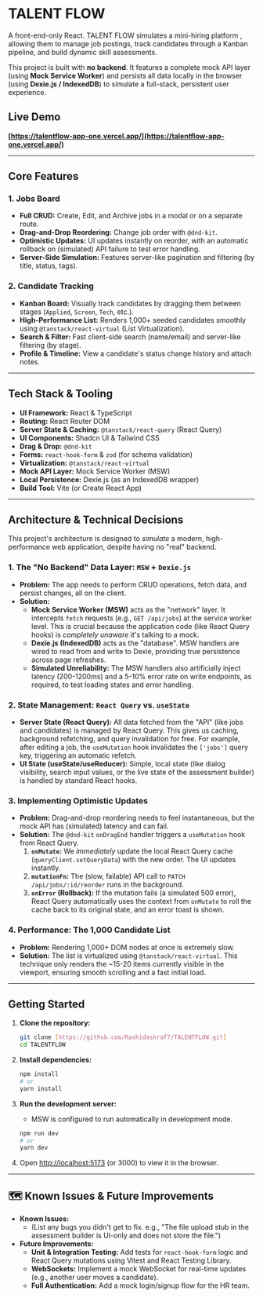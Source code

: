 # TALENT FLOW 

A front-end-only React. TALENT FLOW simulates a mini-hiring platform , allowing them to manage job postings, track candidates through a Kanban pipeline, and build dynamic skill assessments.

This project is built with **no backend**. It features a complete mock API layer (using **Mock Service Worker**) and persists all data locally in the browser (using **Dexie.js / IndexedDB**) to simulate a full-stack, persistent user experience.

## Live Demo

**[https://talentflow-app-one.vercel.app/](https://talentflow-app-one.vercel.app/)**

---

## Core Features

### 1. Jobs Board
* **Full CRUD:** Create, Edit, and Archive jobs in a modal or on a separate route.
* **Drag-and-Drop Reordering:** Change job order with `@dnd-kit`.
* **Optimistic Updates:** UI updates instantly on reorder, with an automatic rollback on (simulated) API failure to test error handling.
* **Server-Side Simulation:** Features server-like pagination and filtering (by title, status, tags).

### 2. Candidate Tracking
* **Kanban Board:** Visually track candidates by dragging them between stages (`Applied`, `Screen`, `Tech`, etc.).
* **High-Performance List:** Renders 1,000+ seeded candidates smoothly using `@tanstack/react-virtual` (List Virtualization).
* **Search & Filter:** Fast client-side search (name/email) and server-like filtering (by stage).
* **Profile & Timeline:** View a candidate's status change history and attach notes.



---

##  Tech Stack & Tooling

* **UI Framework:** React & TypeScript
* **Routing:** React Router DOM
* **Server State & Caching:** `@tanstack/react-query` (React Query)
* **UI Components:** Shadcn UI & Tailwind CSS
* **Drag & Drop:** `@dnd-kit`
* **Forms:** `react-hook-form` & `zod` (for schema validation)
* **Virtualization:** `@tanstack/react-virtual`
* **Mock API Layer:** Mock Service Worker (MSW)
* **Local Persistence:** Dexie.js (as an IndexedDB wrapper)
* **Build Tool:** Vite (or Create React App)

---

##  Architecture & Technical Decisions

This project's architecture is designed to *simulate* a modern, high-performance web application, despite having no "real" backend.

### 1. The "No Backend" Data Layer: `MSW` + `Dexie.js`
* **Problem:** The app needs to perform CRUD operations, fetch data, and persist changes, all on the client.
* **Solution:**
    * **Mock Service Worker (MSW)** acts as the "network" layer. It intercepts `fetch` requests (e.g., `GET /api/jobs`) at the service worker level. This is crucial because the application code (like React Query hooks) is *completely unaware* it's talking to a mock.
    * **Dexie.js (IndexedDB)** acts as the "database". MSW handlers are wired to read from and write to Dexie, providing true persistence across page refreshes.
    * **Simulated Unreliability:** The MSW handlers also artificially inject latency (200-1200ms) and a 5-10% error rate on write endpoints, as required, to test loading states and error handling.

### 2. State Management: `React Query` vs. `useState`
* **Server State (React Query):** All data fetched from the "API" (like jobs and candidates) is managed by React Query. This gives us caching, background refetching, and query invalidation for free. For example, after editing a job, the `useMutation` hook invalidates the `['jobs']` query key, triggering an automatic refetch.
* **UI State (useState/useReducer):** Simple, local state (like dialog visibility, search input values, or the live state of the assessment builder) is handled by standard React hooks.

### 3. Implementing Optimistic Updates
* **Problem:** Drag-and-drop reordering needs to feel instantaneous, but the mock API has (simulated) latency and can fail.
* **Solution:** The `@dnd-kit` `onDragEnd` handler triggers a `useMutation` hook from React Query.
    1.  **`onMutate`:** We *immediately* update the local React Query cache (`queryClient.setQueryData`) with the new order. The UI updates instantly.
    2.  **`mutationFn`:** The (slow, failable) API call to `PATCH /api/jobs/:id/reorder` runs in the background.
    3.  **`onError` (Rollback):** If the mutation fails (a simulated 500 error), React Query automatically uses the context from `onMutate` to roll the cache back to its original state, and an error toast is shown.

### 4. Performance: The 1,000 Candidate List
* **Problem:** Rendering 1,000+ DOM nodes at once is extremely slow.
* **Solution:** The list is virtualized using `@tanstack/react-virtual`. This technique only renders the ~15-20 items currently visible in the viewport, ensuring smooth scrolling and a fast initial load.

---

## Getting Started

1.  **Clone the repository:**
    ```bash
    git clone [https://github.com/Rashidashraf7/TALENTFLOW.git]
    cd TALENTFLOW
    ```

2.  **Install dependencies:**
    ```bash
    npm install
    # or
    yarn install
    ```

3.  **Run the development server:**
    * MSW is configured to run automatically in development mode.
    ```bash
    npm run dev
    # or
    yarn dev
    ```

4.  Open [http://localhost:5173](http://localhost:5173) (or 3000) to view it in the browser.

---

## 🗺️ Known Issues & Future Improvements

* **Known Issues:**
    * (List any bugs you didn't get to fix. e.g., "The file upload stub in the assessment builder is UI-only and does not store the file.")
* **Future Improvements:**
    * **Unit & Integration Testing:** Add tests for `react-hook-form` logic and React Query mutations using Vitest and React Testing Library.
    * **WebSockets:** Implement a mock WebSocket for real-time updates (e.g., another user moves a candidate).
    * **Full Authentication:** Add a mock login/signup flow for the HR team.
